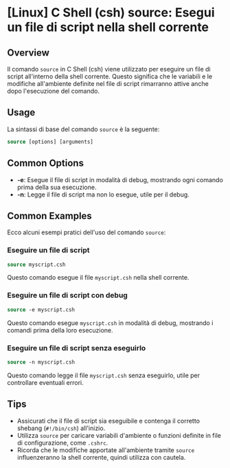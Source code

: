 # [Linux] C Shell (csh) source: Esegui un file di script nella shell corrente

## Overview
Il comando `source` in C Shell (csh) viene utilizzato per eseguire un file di script all'interno della shell corrente. Questo significa che le variabili e le modifiche all'ambiente definite nel file di script rimarranno attive anche dopo l'esecuzione del comando.

## Usage
La sintassi di base del comando `source` è la seguente:

```csh
source [options] [arguments]
```

## Common Options
- **-e**: Esegue il file di script in modalità di debug, mostrando ogni comando prima della sua esecuzione.
- **-n**: Legge il file di script ma non lo esegue, utile per il debug.

## Common Examples
Ecco alcuni esempi pratici dell'uso del comando `source`:

### Eseguire un file di script
```csh
source myscript.csh
```
Questo comando esegue il file `myscript.csh` nella shell corrente.

### Eseguire un file di script con debug
```csh
source -e myscript.csh
```
Questo comando esegue `myscript.csh` in modalità di debug, mostrando i comandi prima della loro esecuzione.

### Eseguire un file di script senza eseguirlo
```csh
source -n myscript.csh
```
Questo comando legge il file `myscript.csh` senza eseguirlo, utile per controllare eventuali errori.

## Tips
- Assicurati che il file di script sia eseguibile e contenga il corretto shebang (`#!/bin/csh`) all'inizio.
- Utilizza `source` per caricare variabili d'ambiente o funzioni definite in file di configurazione, come `.cshrc`.
- Ricorda che le modifiche apportate all'ambiente tramite `source` influenzeranno la shell corrente, quindi utilizza con cautela.